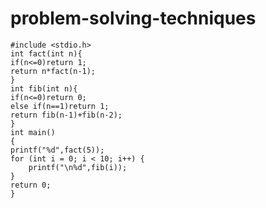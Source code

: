 # problem-solving-techniques
<div>
    
    #include <stdio.h>
    int fact(int n){
    if(n<=0)return 1;
    return n*fact(n-1);
    }
    int fib(int n){
    if(n<=0)return 0;
    else if(n==1)return 1;
    return fib(n-1)+fib(n-2);
    }
    int main()
    {
    printf("%d",fact(5));
    for (int i = 0; i < 10; i++) {
        printf("\n%d",fib(i));
    }
    return 0;
    }
</div>

